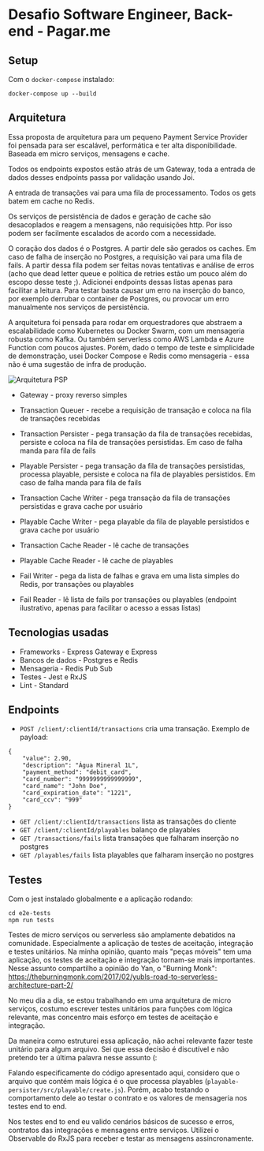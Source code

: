 # Desafio Software Engineer, Back-end - Pagar.me
## Setup
Com o `docker-compose` instalado:
```
docker-compose up --build
```

## Arquitetura
Essa proposta de arquitetura para um pequeno Payment Service Provider foi pensada para ser escalável, performática e ter alta disponibilidade. Baseada em micro serviços, mensagens e cache.

Todos os endpoints expostos estão atrás de um Gateway, toda a entrada de dados desses endpoints passa por validação usando Joi.

A entrada de transações vai para uma fila de processamento. Todos os gets batem em cache no Redis.

Os serviços de persistência de dados e geração de cache são desacoplados e reagem a mensagens, não requisições http. Por isso podem ser facilmente escalados de acordo com a necessidade.

O coração dos dados é o Postgres. A partir dele são gerados os caches. Em caso de falha de inserção no Postgres, a requisição vai para uma fila de fails. A partir dessa fila podem ser feitas novas tentativas e análise de erros (acho que dead letter queue e política de retries estão um pouco além do escopo desse teste ;). Adicionei endpoints dessas listas apenas para facilitar a leitura. Para testar basta causar um erro na inserção do banco, por exemplo derrubar o container de Postgres, ou provocar um erro manualmente nos serviços de persistência.

A arquitetura foi pensada para rodar em orquestradores que abstraem a escalabilidade como Kubernetes ou Docker Swarm, com um mensageria robusta como Kafka. Ou também serverless como 
AWS Lambda e Azure Function com poucos ajustes. Porém, dado o tempo de teste e simplicidade de demonstração, usei Docker Compose e Redis como mensageria - essa não é uma sugestão de infra de produção.

![Arquitetura PSP](https://i.ibb.co/tHV936L/psp.jpg)


* Gateway - proxy reverso simples

* Transaction Queuer - recebe a requisição de transação e coloca na fila de transações recebidas

* Transaction Persister - pega transação da fila de transações recebidas, persiste e coloca na fila de transações persistidas. Em caso de falha manda para fila de fails

* Playable Persister - pega transação da fila de transações persistidas, processa playable, persiste e coloca na fila de playables persistidos. Em caso de falha manda para fila de fails

* Transaction Cache Writer - pega transação da fila de transações persistidas e grava cache por usuário

* Playable Cache Writer - pega playable da fila de playable persistidos e grava cache por usuário

* Transaction Cache Reader - lê cache de transações

* Playable Cache Reader - lê cache de playables

* Fail Writer - pega da lista de falhas e grava em uma lista simples do Redis, por transações ou playables

* Fail Reader - lê lista de fails por transações ou playables (endpoint ilustrativo, apenas para facilitar o acesso a essas listas)
    

## Tecnologias usadas
* Frameworks - Express Gateway e Express
* Bancos de dados - Postgres e Redis
* Mensageria - Redis Pub Sub
* Testes - Jest e RxJS
* Lint - Standard

## Endpoints
* `POST /client/:clientId/transactions` cria uma transação. Exemplo de payload:
```
{
	"value": 2.90,
	"description": "Água Mineral 1L",
	"payment_method": "debit_card",
	"card_number": "9999999999999999",
	"card_name": "John Doe",
	"card_expiration_date": "1221",
	"card_ccv": "999"
}
```
* `GET /client/:clientId/transactions` lista as transações do cliente
* `GET /client/:clientId/playables` balanço de playables
* `GET /transactions/fails` lista transações que falharam inserção no postgres
* `GET /playables/fails` lista playables que falharam inserção no postgres

## Testes
Com o jest instalado globalmente e a aplicação rodando:
```
cd e2e-tests
npm run tests
```
Testes de micro serviços ou serverless são amplamente debatidos na comunidade. Especialmente a aplicação de testes de aceitação, integração e testes unitários.
Na minha opinião, quanto mais "peças móveis" tem uma aplicação, os testes de aceitação e integração tornam-se mais importantes.
Nesse assunto compartilho a opinião do Yan, o "Burning Monk":
https://theburningmonk.com/2017/02/yubls-road-to-serverless-architecture-part-2/

No meu dia a dia, se estou trabalhando em uma arquitetura de micro serviços, costumo escrever testes unitários para funções com lógica relevante, mas concentro mais esforço em testes de aceitação e integração.

Da maneira como estruturei essa aplicação, não achei relevante fazer teste unitário para algum arquivo. Sei que essa decisão é discutível e não pretendo ter a última palavra nesse assunto (:

Falando especificamente do código apresentado aqui, considero que o arquivo que contém mais lógica é o que processa playables (`playable-persister/src/playable/create.js`). Porém, acabo testando o comportamento dele ao testar o contrato e os valores de mensageria nos testes end to end.

Nos testes end to end eu valido cenários básicos de sucesso e erros, contratos das integrações e mensagens entre serviços. Utilizei o Observable do RxJS para receber e testar as mensagens assincronamente.